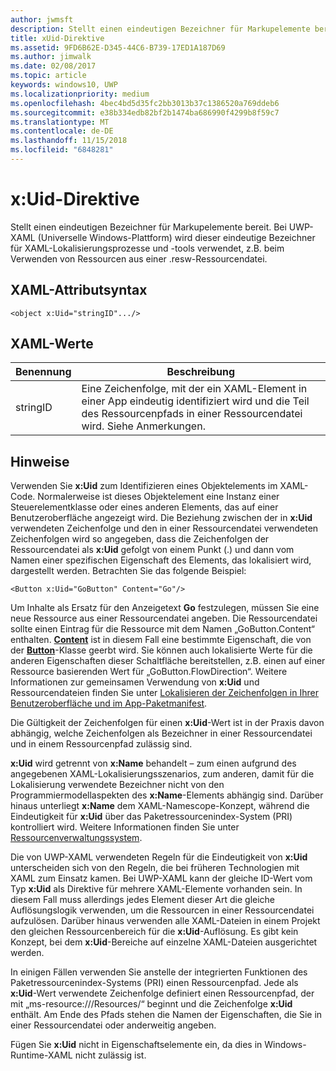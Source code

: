 ```yaml
---
author: jwmsft
description: Stellt einen eindeutigen Bezeichner für Markupelemente bereit. Bei UWP-XAML (Universelle Windows-Plattform) wird dieser eindeutige Bezeichner für XAML-Lokalisierungsprozesse und -tools verwendet, z.B. beim Verwenden von Ressourcen aus einer RESW-Ressourcendatei.
title: xUid-Direktive
ms.assetid: 9FD6B62E-D345-44C6-B739-17ED1A187D69
ms.author: jimwalk
ms.date: 02/08/2017
ms.topic: article
keywords: windows10, UWP
ms.localizationpriority: medium
ms.openlocfilehash: 4bec4bd5d35fc2bb3013b37c1386520a769ddeb6
ms.sourcegitcommit: e38b334edb82bf2b1474ba686990f4299b8f59c7
ms.translationtype: MT
ms.contentlocale: de-DE
ms.lasthandoff: 11/15/2018
ms.locfileid: "6848281"
---
```

# <a name="xuid-directive"></a>x:Uid-Direktive


Stellt einen eindeutigen Bezeichner für Markupelemente bereit. Bei UWP-XAML (Universelle Windows-Plattform) wird dieser eindeutige Bezeichner für XAML-Lokalisierungsprozesse und -tools verwendet, z.B. beim Verwenden von Ressourcen aus einer .resw-Ressourcendatei.

## <a name="xaml-attribute-usage"></a>XAML-Attributsyntax

``` syntax
<object x:Uid="stringID".../>
```

## <a name="xaml-values"></a>XAML-Werte

| Benennung | Beschreibung |
|------|-------------|
| stringID | Eine Zeichenfolge, mit der ein XAML-Element in einer App eindeutig identifiziert wird und die Teil des Ressourcenpfads in einer Ressourcendatei wird. Siehe Anmerkungen.| 

## <a name="remarks"></a>Hinweise

Verwenden Sie **x:Uid** zum Identifizieren eines Objektelements im XAML-Code. Normalerweise ist dieses Objektelement eine Instanz einer Steuerelementklasse oder eines anderen Elements, das auf einer Benutzeroberfläche angezeigt wird. Die Beziehung zwischen der in **x:Uid** verwendeten Zeichenfolge und den in einer Ressourcendatei verwendeten Zeichenfolgen wird so angegeben, dass die Zeichenfolgen der Ressourcendatei als **x:Uid** gefolgt von einem Punkt (.) und dann vom Namen einer spezifischen Eigenschaft des Elements, das lokalisiert wird, dargestellt werden. Betrachten Sie das folgende Beispiel:

``` syntax
<Button x:Uid="GoButton" Content="Go"/>
```

Um Inhalte als Ersatz für den Anzeigetext **Go** festzulegen, müssen Sie eine neue Ressource aus einer Ressourcendatei angeben. Die Ressourcendatei sollte einen Eintrag für die Ressource mit dem Namen „GoButton.Content“ enthalten. [**Content**](/uwp/api/windows.ui.xaml.controls.contentcontrol.content) ist in diesem Fall eine bestimmte Eigenschaft, die von der [**Button**](/uwp/api/windows.ui.xaml.controls.button)-Klasse geerbt wird. Sie können auch lokalisierte Werte für die anderen Eigenschaften dieser Schaltfläche bereitstellen, z.B. einen auf einer Ressource basierenden Wert für „GoButton.FlowDirection“. Weitere Informationen zur gemeinsamen Verwendung von **x:Uid** und Ressourcendateien finden Sie unter [Lokalisieren der Zeichenfolgen in Ihrer Benutzeroberfläche und im App-Paketmanifest](../app-resources/localize-strings-ui-manifest.md).

Die Gültigkeit der Zeichenfolgen für einen **x:Uid**-Wert ist in der Praxis davon abhängig, welche Zeichenfolgen als Bezeichner in einer Ressourcendatei und in einem Ressourcenpfad zulässig sind.

**x:Uid** wird getrennt von **x:Name** behandelt – zum einen aufgrund des angegebenen XAML-Lokalisierungsszenarios, zum anderen, damit für die Lokalisierung verwendete Bezeichner nicht von den Programmiermodellaspekten des **x:Name**-Elements abhängig sind. Darüber hinaus unterliegt **x:Name** dem XAML-Namescope-Konzept, während die Eindeutigkeit für **x:Uid** über das Paketressourcenindex-System (PRI) kontrolliert wird. Weitere Informationen finden Sie unter [Ressourcenverwaltungssystem](../app-resources/resource-management-system.md).

Die von UWP-XAML verwendeten Regeln für die Eindeutigkeit von **x:Uid** unterscheiden sich von den Regeln, die bei früheren Technologien mit XAML zum Einsatz kamen. Bei UWP-XAML kann der gleiche ID-Wert vom Typ **x:Uid** als Direktive für mehrere XAML-Elemente vorhanden sein. In diesem Fall muss allerdings jedes Element dieser Art die gleiche Auflösungslogik verwenden, um die Ressourcen in einer Ressourcendatei aufzulösen. Darüber hinaus verwenden alle XAML-Dateien in einem Projekt den gleichen Ressourcenbereich für die **x:Uid**-Auflösung. Es gibt kein Konzept, bei dem **x:Uid**-Bereiche auf einzelne XAML-Dateien ausgerichtet werden.

In einigen Fällen verwenden Sie anstelle der integrierten Funktionen des Paketressourcenindex-Systems (PRI) einen Ressourcenpfad. Jede als **x:Uid**-Wert verwendete Zeichenfolge definiert einen Ressourcenpfad, der mit „ms-resource:///Resources/“ beginnt und die Zeichenfolge **x:Uid** enthält. Am Ende des Pfads stehen die Namen der Eigenschaften, die Sie in einer Ressourcendatei oder anderweitig angeben.

Fügen Sie **x:Uid** nicht in Eigenschaftselemente ein, da dies in Windows-Runtime-XAML nicht zulässig ist.

